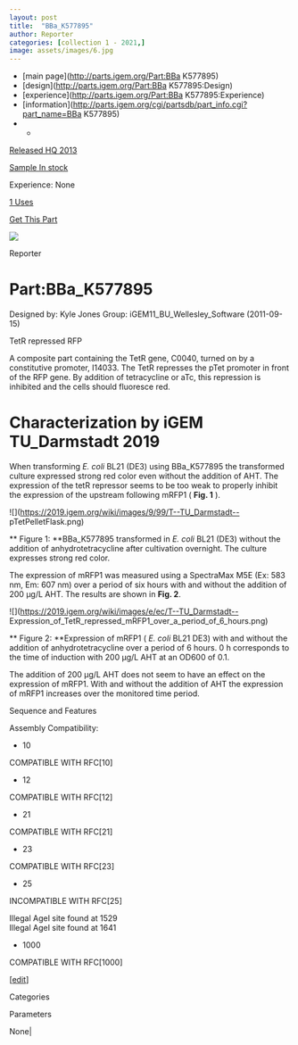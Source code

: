 ```yaml
---
layout: post
title:  "BBa_K577895"
author: Reporter
categories: [collection 1 - 2021,] 
image: assets/images/6.jpg
---
```



  * [main page](http://parts.igem.org/Part:BBa K577895)
  * [design](http://parts.igem.org/Part:BBa K577895:Design)
  * [experience](http://parts.igem.org/Part:BBa K577895:Experience)
  * [information](http://parts.igem.org/cgi/partsdb/part_info.cgi?part_name=BBa K577895)
  *   * 

[Released HQ 2013](http://parts.igem.org/Help:Part_Status_Box)

[Sample In stock](http://parts.igem.org/Help:Part_Status_Box)

Experience: None

[1 Uses](http://parts.igem.org/partsdb/uses.cgi?part=BBa_K577895)

[ Get This Part](http://parts.igem.org/partsdb/get_part.cgi?part=BBa_K577895)

![](http://parts.igem.org/images/partbypart/icon_reporter.png)

Reporter

# Part:BBa_K577895

Designed by: Kyle Jones   Group: iGEM11_BU_Wellesley_Software   (2011-09-15)

  
TetR repressed RFP

A composite part containing the TetR gene, C0040, turned on by a constitutive
promoter, I14033. The TetR represses the pTet promoter in front of the RFP
gene. By addition of tetracycline or aTc, this repression is inhibited and the
cells should fluoresce red.

# Characterization by iGEM TU_Darmstadt 2019

When transforming _E. coli_ BL21 (DE3) using BBa_K577895 the transformed
culture expressed strong red color even without the addition of AHT. The
expression of the tetR repressor seems to be too weak to properly inhibit the
expression of the upstream following mRFP1 ( **Fig. 1** ).

![](https://2019.igem.org/wiki/images/9/99/T--TU_Darmstadt--
pTetPelletFlask.png)

** Figure 1: **BBa_K577895 transformed in _E. coli_ BL21 (DE3) without the
addition of anhydrotetracycline after cultivation overnight. The culture
expresses strong red color.

The expression of mRFP1 was measured using a SpectraMax M5E (Ex: 583 nm, Em:
607 nm) over a period of six hours with and without the addition of 200 µg/L
AHT. The results are shown in **Fig. 2**.

![](https://2019.igem.org/wiki/images/e/ec/T--TU_Darmstadt--
Expression_of_TetR_repressed_mRFP1_over_a_period_of_6_hours.png)

** Figure 2: **Expression of mRFP1 ( _E. coli_ BL21 DE3) with and without the
addition of anhydrotetracycline over a period of 6 hours. 0 h corresponds to
the time of induction with 200 µg/L AHT at an OD600 of 0.1.

The addition of 200 µg/L AHT does not seem to have an effect on the expression
of mRFP1. With and without the addition of AHT the expression of mRFP1
increases over the monitored time period.

Sequence and Features

  

Assembly Compatibility:

  * 10

COMPATIBLE WITH RFC[10]

  * 12

COMPATIBLE WITH RFC[12]

  * 21

COMPATIBLE WITH RFC[21]

  * 23

COMPATIBLE WITH RFC[23]

  * 25

INCOMPATIBLE WITH RFC[25]

Illegal AgeI site found at 1529  
Illegal AgeI site found at 1641  

  * 1000

COMPATIBLE WITH RFC[1000]

  

[[edit](http://parts.igem.org/partsdb/part_info.cgi?part_name=BBa_K577895)]

Categories

Parameters

None|

